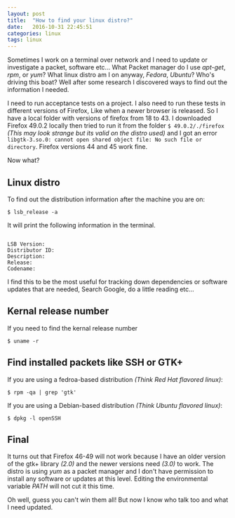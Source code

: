 ```yaml
---
layout: post
title:  "How to find your linux distro?"
date:   2016-10-31 22:45:51
categories: linux
tags: linux
---
```


Sometimes I work on a terminal over network and I need to update or investigate a packet, software etc... What Packet manager do I use *apt-get*, *rpm*, or *yum*? What linux distro am I on anyway, *Fedora*, *Ubuntu*? Who's driving this boat? Well after some research I discovered ways to find out the information I needed.

<!--more-->

I need to run acceptance tests on a project. I also need to run these tests in different versions of Firefox, Like when a newer browser is released. So I have a local folder with versions of firefox from 18 to 43. I downloaded Firefox 49.0.2 locally then tried to run it from the folder ```$ 49.0.2/./firefox``` *(This may look strange but its valid on the distro used)* and I got an error ```libgtk-3.so.0: cannot open shared object file: No such file or directory```.  Firefox versions 44 and 45 work fine.

Now what?

## Linux distro

To find out the distribution information after the machine you are on:
```
$ lsb_release -a
```

It will print the following information in the terminal.

```

LSB Version:    
Distributor ID:
Description:    
Release:        
Codename:

```

I find this to be the most useful for tracking down dependencies or software updates that are needed, Search Google, do a little reading etc...


## Kernal release number

If you need to find the kernal release number


```
$ uname -r
```

## Find installed packets like SSH or GTK+


If you are using a fedroa-based distribution *(Think Red Hat flavored linux)*:

```
$ rpm -qa | grep 'gtk'
```

If you are using a Debian-based distribution *(Think Ubuntu flavored linux)*:

```
$ dpkg -l openSSH

```
## Final
It turns out that Firefox 46-49 will not work because I have an older version  of the gtk+ library *(2.0)* and the newer versions need *(3.0)* to work. The distro is using *yum* as a packet manager and I don't have permission to install any software or updates at this level. Editing the environmental variable *PATH* will not cut it this time.

Oh well, guess you can't win them all! But now I know who talk too and what I need updated.
